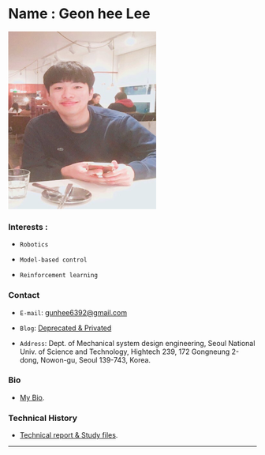 
# Name : Geon hee Lee 

<img src="./images/profile2.png" width="300" height="360"  class="center">



### Interests : 
- `Robotics`

- `Model-based control`

- `Reinforcement learning`




### Contact

-  `E-mail`:   gunhee6392@gmail.com

-  `Blog`:     [Deprecated & Privated](https://blog.naver.com/rjsgml6392)

-  `Address`:  Dept. of Mechanical system design engineering, Seoul National Univ. of Science and Technology, Hightech 239, 172 Gongneung 2-dong, Nowon-gu, Seoul 139-743, Korea.





###  Bio

-  [My Bio](./profile.html).
 


 

###  Technical History

-  [Technical report & Study files](./technical_report.html).



---
